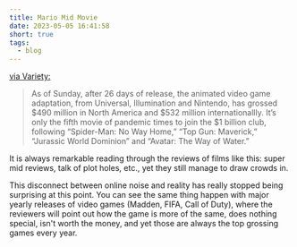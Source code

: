 ```yaml
---
title: Mario Mid Movie
date: 2023-05-05 16:41:58
short: true
tags:
  - blog
---
```


[via Variety:](https://variety.com/2023/film/news/super-mario-bros-movie-1-billion-box-office-milestone-1235598832/)

> As of Sunday, after 26 days of release, the animated video game adaptation, from Universal, Illumination and Nintendo, has grossed $490 million in North America and $532 million internationallly. It’s only the fifth movie of pandemic times to join the $1 billion club, following “Spider-Man: No Way Home,” “Top Gun: Maverick,” “Jurassic World Dominion” and “Avatar: The Way of Water.”

It is always remarkable reading through the reviews of films like this: super mid reviews, talk of plot holes, etc., yet they still manage to draw crowds in.

This disconnect between online noise and reality has really stopped being surprising at this point. You can see the same thing happen with major yearly releases of video games (Madden, FIFA, Call of Duty), where the reviewers will point out how the game is more of the same, does nothing special, isn't worth the money, and yet those are always the top grossing games every year.
